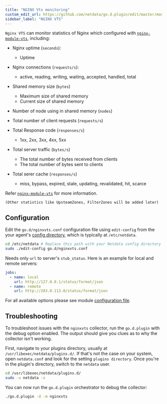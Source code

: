 ```yaml
---
title: "NGINX Vts monitoring"
custom_edit_url: https://github.com/netdata/go.d.plugin/edit/master/modules/nginxvts/README.md
sidebar_label: "NGINX VTS"
---
```




`Nginx VTS` can monitor statistics of Nginx which configured with [`nginx-module-vts`](https://github.com/vozlt/nginx-module-vts), including:



- Nginx uptime (`seconds`): 
  - Uptime
- Nginx connections (`requests/s`):
  - active,	reading, writing, waiting, accepted, handled, total	

- Shared memory size (`bytes`)
  - Maximum size of shared memory
  - Current size of shared memory
- Number of node using in shared memory (`nodes`)

- Total number of client requests (`requests/s`)
- Total Response code (`responses/s`)
  - 1xx, 2xx, 3xx, 4xx, 5xx
- Total server traffic (`bytes/s`)
  - The total number of bytes received from clients
  - The total number of bytes sent to clients
- Total serer cache (`responses/s`)
  - miss, bypass, expired, stale, updating, revalidated, hit, scarce

Refer [`nginx-module-vts`](https://github.com/vozlt/nginx-module-vts#json) for more information.

`(Other statistics like UpsteamZones, FilterZones will be added later)`

## Configuration

Edit the `go.d/nginxvts.conf` configuration file using `edit-config` from the your agent's [config
directory](/docs/configure/nodes), which is typically at `/etc/netdata`.

```bash
cd /etc/netdata # Replace this path with your Netdata config directory
sudo ./edit-config go.d/nginxvts.conf
```

Needs only `url` to server's `stub_status`. Here is an example for local and remote servers:

```yaml
jobs:
  - name: local
    url: http://127.0.0.1/status/format/json
  - name: remote
    url: http://203.0.113.0/status/format/json
```

For all available options please see module [configuration file](https://github.com/netdata/go.d.plugin/blob/master/config/go.d/nginxvts.conf).


## Troubleshooting

To troubleshoot issues with the `nginxvts` collector, run the `go.d.plugin` with the debug option enabled.
The output should give you clues as to why the collector isn't working.

First, navigate to your plugins directory, usually at `/usr/libexec/netdata/plugins.d/`. If that's not the case on your
system, open `netdata.conf` and look for the setting `plugins directory`. Once you're in the plugin's directory, switch
to the `netdata` user.

```bash
cd /usr/libexec/netdata/plugins.d/
sudo -u netdata -s
```

You can now run the `go.d.plugin` orchestrator to debug the collector:

```bash
./go.d.plugin -d -m nginxvts
```